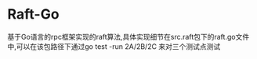 # Raft-Go
基于Go语言的rpc框架实现的raft算法,具体实现细节在src.raft包下的raft.go文件中,可以在该包路径下通过go test -run 2A/2B/2C 来对三个测试点测试
